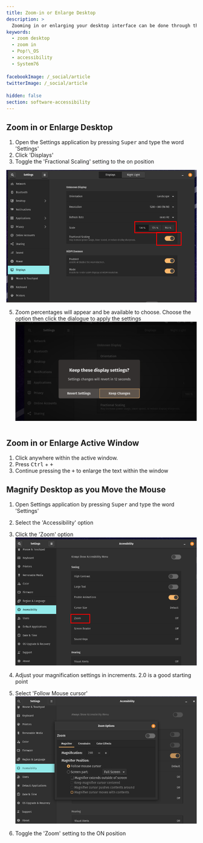 ```yaml
---
title: Zoom-in or Enlarge Desktop
description: >
  Zooming in or enlarging your desktop interface can be done through the Settings panel.
keywords:
  - zoom desktop
  - zoom in
  - Pop!\_OS
  - accessibility
  - System76

facebookImage: /_social/article
twitterImage: /_social/article

hidden: false
section: software-accessibility
---
```


## Zoom in or Enlarge Desktop

1. Open the Settings application by pressing <kbd>Super</kbd> and type the word 'Settings'
2. Click 'Displays'
3. Toggle the 'Fractional Scaling' setting to the on position

 ![Pop OS Display Settings with Fractional scaling highlighted](/static/images/settingsdisplayshighlighted.png)
   
5. Zoom percentages will appear and be available to choose. Choose the option then click the dialogue to apply the settings
 ![Keep Settings Option](static/images/settings150percent.png)
    ```

## Zoom in or Enlarge Active Window

1. Click anywhere within the active window.
2. Press <kbd>Ctrl</kbd> + <kbd>+</kbd>
3. Continue pressing the <kbd>+</kbd> to enlarge the text within the window

## Magnify Desktop as you Move the Mouse
1. Open Settings application by pressing <kbd>Super</kbd> and type the word 'Settings'
2. Select the 'Accessibility' option
3. Click the 'Zoom' option
![Pop OS Accessibility Settings Zoom option](static/images/accessibilityzoom.png)
   
5. Adjust your magnification settings in increments. 2.0 is a good starting point
6. Select 'Follow Mouse cursor'
![Pop OS Accessibility Settings Zoom options](static/images/accessibilityzoomsettings.png)
   
8. Toggle the 'Zoom' setting to the ON position

